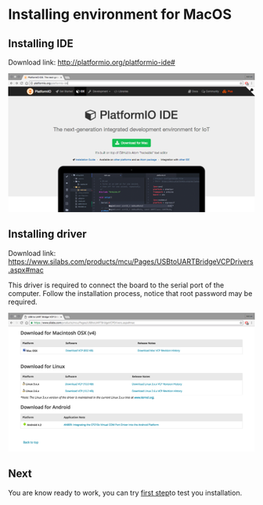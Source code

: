 Installing environment for MacOS
================================

Installing IDE
--------------

Download link: http://platformio.org/platformio-ide#

![macos platformIO](../misc/macos_platformio_dl.png)

Installing driver
-----------------

Download link: https://www.silabs.com/products/mcu/Pages/USBtoUARTBridgeVCPDrivers.aspx#mac

This driver is required to connect the board to the serial port of the computer. Follow the installation process, notice that root password may be required.

![macos driver](../misc/macos_driver_dl.png)

Next
----

You are know ready to work, you can try [first step](first_step-macos.md)to
test you installation.
